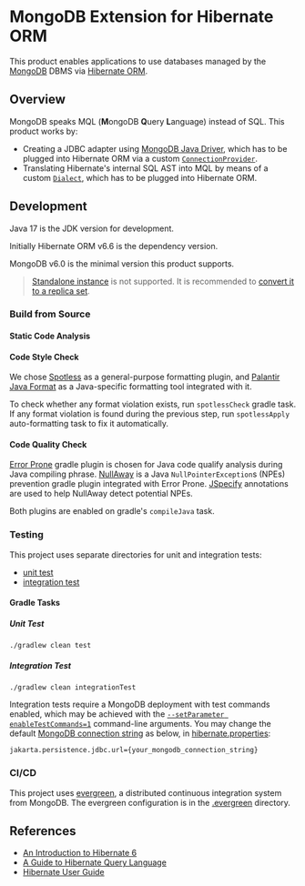 # MongoDB Extension for Hibernate ORM

This product enables applications to use databases managed by the [MongoDB](https://www.mongodb.com/) DBMS
via [Hibernate ORM](https://hibernate.org/orm/).

## Overview

MongoDB speaks MQL (**M**ongoDB **Q**uery **L**anguage) instead of SQL. This product works by:

- Creating a JDBC adapter using [MongoDB Java Driver](https://www.mongodb.com/docs/drivers/java-drivers/),
  which has to be plugged into Hibernate ORM via a custom [`ConnectionProvider`](https://docs.jboss.org/hibernate/orm/6.6/javadocs/org/hibernate/engine/jdbc/connections/spi/ConnectionProvider.html).
- Translating Hibernate's internal SQL AST into MQL by means of a custom [`Dialect`](https://docs.jboss.org/hibernate/orm/6.6/javadocs/org/hibernate/dialect/Dialect.html),
  which has to be plugged into Hibernate ORM.

## Development

Java 17 is the JDK version for development.

Initially Hibernate ORM v6.6 is the dependency version.

MongoDB v6.0 is the minimal version this product supports.

> [Standalone instance](https://www.mongodb.com/docs/manual/reference/glossary/#std-term-standalone) is not supported. It is recommended to [convert it to a replica set](https://www.mongodb.com/docs/manual/tutorial/convert-standalone-to-replica-set/).

### Build from Source

#### Static Code Analysis

#### Code Style Check

We chose [Spotless](https://github.com/diffplug/spotless/tree/main/plugin-gradle) as a general-purpose formatting plugin, and [Palantir Java Format](https://github.com/palantir/palantir-java-format) as a Java-specific formatting tool integrated with it.

To check whether any format violation exists, run `spotlessCheck` gradle task. If any format violation is found during the previous step, run `spotlessApply` auto-formatting task to fix it automatically.

#### Code Quality Check

[Error Prone](https://github.com/tbroyer/gradle-errorprone-plugin) gradle plugin is chosen for Java code qualify analysis during Java compiling phrase. [NullAway](https://github.com/uber/NullAway) is a Java `NullPointerException`s (NPEs) prevention gradle plugin integrated with Error Prone. [JSpecify](https://jspecify.dev) annotations are used to help NullAway detect potential NPEs.

Both plugins are enabled on gradle's `compileJava` task.

### Testing

This project uses separate directories for unit and integration tests:

- [unit test](src/test)
- [integration test](src/integrationTest)

#### Gradle Tasks

##### Unit Test
```console
./gradlew clean test
```

##### Integration Test
```console
./gradlew clean integrationTest
```

Integration tests require a MongoDB deployment with test commands enabled,
which may be achieved with the
[`--setParameter enableTestCommands=1`](https://www.mongodb.com/docs/manual/reference/parameters/)
command-line arguments.
You may change the default [MongoDB connection string](https://www.mongodb.com/docs/manual/reference/connection-string/) as below, in [hibernate.properties](src/integrationTest/resources/hibernate.properties):

```properties
jakarta.persistence.jdbc.url={your_mongodb_connection_string}
```

### CI/CD
This project uses [evergreen](https://github.com/evergreen-ci/evergreen), a distributed continuous integration system from MongoDB. The evergreen configuration is in the [.evergreen](/.evergreen) directory.

## References
- [An Introduction to Hibernate 6](https://docs.jboss.org/hibernate/orm/6.6/introduction/html_single/Hibernate_Introduction.html)
- [A Guide to Hibernate Query Language](https://docs.jboss.org/hibernate/orm/6.6/querylanguage/html_single/Hibernate_Query_Language.html)
- [Hibernate User Guide](https://docs.jboss.org/hibernate/orm/6.6/userguide/html_single/Hibernate_User_Guide.html)
